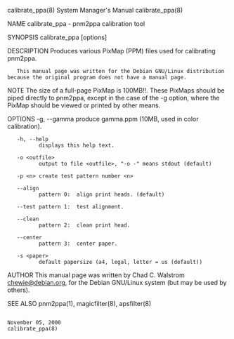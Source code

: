 calibrate_ppa(8)                                                                         System Manager's Manual                                                                         calibrate_ppa(8)

NAME
       calibrate_ppa - pnm2ppa calibration tool

SYNOPSIS
       calibrate_ppa [options]

DESCRIPTION
       Produces various PixMap (PPM) files used for calibrating pnm2ppa.

       This manual page was written for the Debian GNU/Linux distribution because the original program does not have a manual page.

NOTE
       The size of a  full-page PixMap is 100MB!!.  These PixMaps should be piped directly to pnm2ppa, except in the case of the  -g option, where the PixMap should be viewed or printed by other means.

OPTIONS
       -g, --gamma
              produce  gamma.ppm (10MB, used in color calibration).

       -h, --help
              displays this help text.

       -o <outfile>
              output to file <outfile>, "-o -" means stdout (default)

       -p <n> create test pattern number <n>

       --align
              pattern 0:  align print heads. (default)

       --test pattern 1:  test alignment.

       --clean
              pattern 2:  clean print head.

       --center
              pattern 3:  center paper.

       -s <paper>
              default papersize (a4, legal, letter = us (default))

AUTHOR
       This manual page was written by Chad C. Walstrom <chewie@debian.org>, for the Debian GNU/Linux system (but may be used by others).

SEE ALSO
       pnm2ppa(1), magicfilter(8), apsfilter(8)

                                                                                            November 05, 2000                                                                            calibrate_ppa(8)
